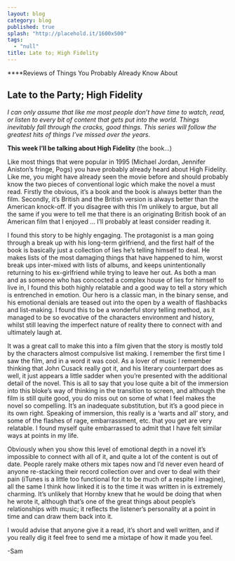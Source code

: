```yaml
---
layout: blog
category: blog
published: true
splash: "http://placehold.it/1600x500"
tags: 
  - "null"
title: Late to; High Fidelity
---
```




****Reviews of Things You Probably Already Know About

## Late to the Party; High Fidelity

_I can only assume that like me most people don’t have time to watch, read, or listen to every bit of content that gets put into the world. Things inevitably fall through the cracks, good things. This series will follow the greatest hits of things I’ve missed over the years._


**This week I’ll be talking about High Fidelity** (the book…)


Like most things that were popular in 1995 (Michael Jordan, Jennifer Aniston’s fringe, Pogs) you have probably already heard about High Fidelity. Like me, you might have already seen the movie before and should probably know the two pieces of conventional logic which make the novel a must read. Firstly the obvious, it’s a book and the book is always better than the film. Secondly, it’s British and the British version is always better than the American knock-off. If you disagree with this I’m unlikely to argue, but all the same if you were to tell me that there is an originating British book of an American film that I enjoyed … I’ll probably at least consider reading it.


I found this story to be highly engaging. The protagonist is a man going through a break up with his long-term girlfriend, and the first half of the book is basically just a collection of lies he’s telling himself to deal. He makes lists of the most damaging things that have happened to him, worst break ups inter-mixed with lists of albums, and keeps unintentionally returning to his ex-girlfriend while trying to leave her out. As both a man and as someone who has concocted a complex house of lies for himself to live in, I found this both highly relatable and a good way to tell a story which is entrenched in emotion. Our hero is a classic man, in the binary sense, and his emotional denials are teased out into the open by a wealth of flashbacks and list-making. I found this to be a wonderful story telling method, as it managed to be so evocative of the characters environment and history, whilst still leaving the imperfect nature of reality there to connect with and ultimately laugh at.


It was a great call to make this into a film given that the story is mostly told by the characters almost compulsive list making. I remember the first time I saw the film, and in a word it was cool. As a lover of music I remember thinking that John Cusack really got it, and his literary counterpart does as well, it just appears a little sadder when you’re presented with the additional detail of the novel. This is all to say that you lose quite a bit of the immersion into this bloke’s way of thinking in the transition to screen, and although the film is still quite good, you do miss out on some of what I feel makes the novel so compelling. It’s an inadequate substitution, but it’s a good piece in its own right. Speaking of immersion, this really is a ‘warts and all’ story, and some of the flashes of rage, embarrassment, etc. that you get are very relatable. I found myself quite embarrassed to admit that I have felt similar ways at points in my life.


Obviously when you show this level of emotional depth in a novel it’s impossible to connect with all of it, and quite a lot of the content is out of date. People rarely make others mix tapes now and I’d never even heard of anyone re-stacking their record collection over and over to deal with their pain (iTunes is a little too functional for it to be much of a respite I imagine), all the same I think how linked it is to the time it was written in is extremely charming. It’s unlikely that Hornby knew that he would be doing that when he wrote it, although that’s one of the great things about people’s relationships with music; it reflects the listener’s personality at a point in time and can draw them back into it.


I would advise that anyone give it a read, it’s short and well written, and if you really dig it feel free to send me a mixtape of how it made you feel.

-Sam
